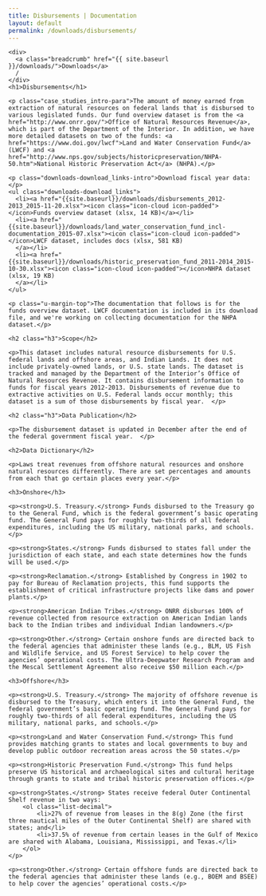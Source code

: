 ```yaml
---
title: Disbursements | Documentation
layout: default
permalink: /downloads/disbursements/
---
```


<div class="container-outer container-padded">

  <article class="container-left-7">

    <div>
      <a class="breadcrumb" href="{{ site.baseurl }}/downloads/">Downloads</a>
      /
    </div>
    <h1>Disbursements</h1>

    <p class="case_studies_intro-para">The amount of money earned from extraction of natural resources on federal lands that is disbursed to various legislated funds. Our fund overview dataset is from the <a href="http://www.onrr.gov/">Office of Natural Resources Revenue</a>, which is part of the Department of the Interior. In addition, we have more detailed datasets on two of the funds: <a href="https://www.doi.gov/lwcf">Land and Water Conservation Fund</a> (LWCF) and <a href="http://www.nps.gov/subjects/historicpreservation/NHPA-50.htm">National Historic Preservation Act</a> (NHPA).</p>

    <p class="downloads-download_links-intro">Download fiscal year data:</p>
    <ul class="downloads-download_links">
      <li><a href="{{site.baseurl}}/downloads/disbursements_2012-2013_2015-11-20.xlsx"><icon class="icon-cloud icon-padded"></icon>Funds overview dataset (xlsx, 14 KB)</a></li>
      <li><a href="{{site.baseurl}}/downloads/land_water_conservation_fund_incl-documentation_2015-07.xlsx"><icon class="icon-cloud icon-padded"></icon>LWCF dataset, includes docs (xlsx, 581 KB)
      </a></li>
      <li><a href="{{site.baseurl}}/downloads/historic_preservation_fund_2011-2014_2015-10-30.xlsx"><icon class="icon-cloud icon-padded"></icon>NHPA dataset (xlsx, 19 KB)
      </a></li>
    </ul>

    <p class="u-margin-top">The documentation that follows is for the funds overview dataset. LWCF documentation is included in its download file, and we're working on collecting documentation for the NHPA dataset.</p>

    <h2 class="h3">Scope</h2>

    <p>This dataset includes natural resource disbursements for U.S. federal lands and offshore areas, and Indian Lands. It does not include privately-owned lands, or U.S. state lands. The dataset is tracked and managed by the Department of the Interior’s Office of Natural Resources Revenue. It contains disbursement information to funds for fiscal years 2012-2013. Disbursements of revenue due to extractive activities on U.S. Federal lands occur monthly; this dataset is a sum of those disbursements by fiscal year.  </p>

    <h2 class="h3">Data Publication</h2>

    <p>The disbursement dataset is updated in December after the end of the federal government fiscal year.  </p>

    <h2>Data Dictionary</h2>

    <p>Laws treat revenues from offshore natural resources and onshore natural resources differently. There are set percentages and amounts from each that go certain places every year.</p>

    <h3>Onshore</h3>

    <p><strong>U.S. Treasury.</strong> Funds disbursed to the Treasury go to the General Fund, which is the federal government’s basic operating fund. The General Fund pays for roughly two-thirds of all federal expenditures, including the US military, national parks, and schools.</p>

    <p><strong>States.</strong> Funds disbursed to states fall under the jurisdiction of each state, and each state determines how the funds will be used.</p>

    <p><strong>Reclamation.</strong> Established by Congress in 1902 to pay for Bureau of Reclamation projects, this fund supports the establishment of critical infrastructure projects like dams and power plants.</p>

    <p><strong>American Indian Tribes.</strong> ONRR disburses 100% of revenue collected from resource extraction on American Indian lands back to the Indian tribes and individual Indian landowners.</p>

    <p><strong>Other.</strong> Certain onshore funds are directed back to the federal agencies that administer these lands (e.g., BLM, US Fish and Wildlife Service, and US Forest Service) to help cover the agencies’ operational costs. The Ultra-Deepwater Research Program and the Mescal Settlement Agreement also receive $50 million each.</p>

    <h3>Offshore</h3>

    <p><strong>U.S. Treasury.</strong> The majority of offshore revenue is disbursed to the Treasury, which enters it into the General Fund, the federal government’s basic operating fund. The General Fund pays for roughly two-thirds of all federal expenditures, including the US military, national parks, and schools.</p>

    <p><strong>Land and Water Conservation Fund.</strong> This fund provides matching grants to states and local governments to buy and develop public outdoor recreation areas across the 50 states.</p>

    <p><strong>Historic Preservation Fund.</strong> This fund helps preserve US historical and archaeological sites and cultural heritage through grants to state and tribal historic preservation offices.</p>

    <p><strong>States.</strong> States receive federal Outer Continental Shelf revenue in two ways:
        <ol class="list-decimal">
            <li>27% of revenue from leases in the 8(g) Zone (the first three nautical miles of the Outer Continental Shelf) are shared with states; and</li>
            <li>37.5% of revenue from certain leases in the Gulf of Mexico are shared with Alabama, Louisiana, Mississippi, and Texas.</li>
        </ol>
    </p>

    <p><strong>Other.</strong> Certain offshore funds are directed back to the federal agencies that administer these lands (e.g., BOEM and BSEE) to help cover the agencies’ operational costs.</p>

  </article>

</div>
